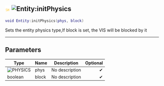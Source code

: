 ## ![shared](../../.gitbook/assets/shared.png) ![Entity](./readme/entity "mention"):initPhysics

```lua
void Entity:initPhysics(phys, block)
```

Sets the entity physics type,If block is set, the VIS will be blocked by it

------
## Parameters

| Type   | Name | Description | Optional |
| ------ | ---- | ----------- | -------: |
| ![PHYSICS](./readme/physics "mention") | phys | No description | ✔ |
| boolean | block | No description | ✔ |

